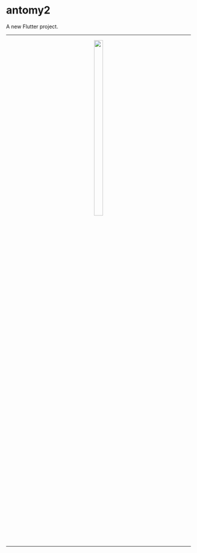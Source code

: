 # antomy2

A new Flutter project.



<hr>
<p align ="center">
  <a href ="https://github.com/Avesh6754/antomy2/tree/master/lib">
  <img src="https://github.com/Avesh6754/antomy2/assets/149478146/315b1d7e-3a46-413d-b3b8-ba60d859826d" width="22%" Height="35%">
  </a>
  </p>
<hr>


